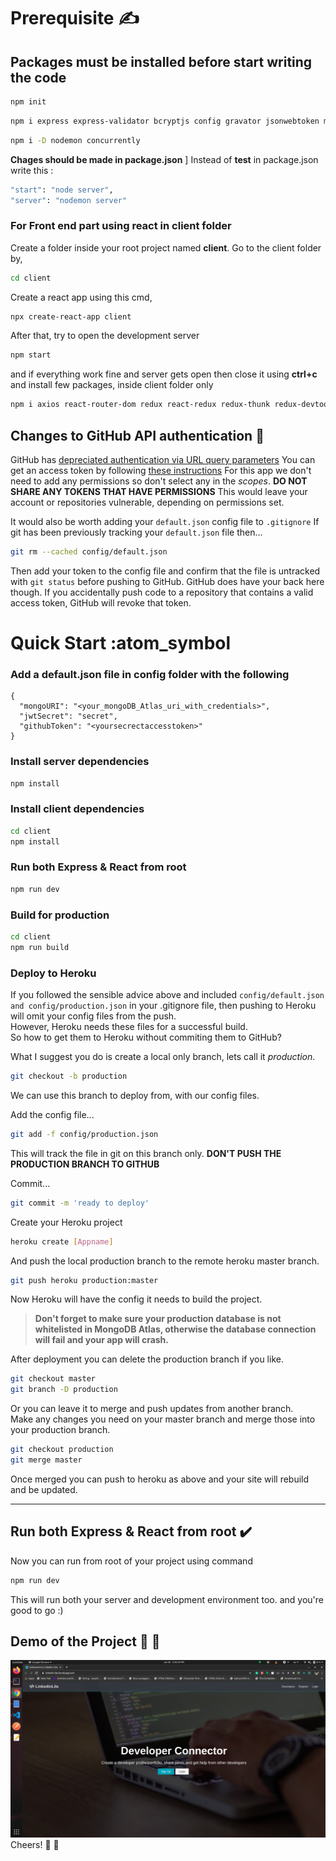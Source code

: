# Prerequisite :writing_hand:

## Packages must be installed before start writing the code

```bash
npm init
```

```bash
npm i express express-validator bcryptjs config gravator jsonwebtoken mongoose request
 ```

 ```bash
 npm i -D nodemon concurrently
 ```

**Chages should be made in package.json** ] Instead of **test** in package.json write this :

```bash
"start": "node server",
"server": "nodemon server"
```

### For Front end part using react in client folder

Create a folder inside your root project named **client**.
Go to the client folder by,

```bash
cd client
```

Create a react app using this cmd,

```bash
npx create-react-app client
```

After that, try to open the development server

```bash
npm start

```

and if everything work fine and server gets open then close it using **ctrl+c** and install few packages, inside client folder only

```bash
npm i axios react-router-dom redux react-redux redux-thunk redux-devtools-extension moment react-moment
```

## Changes to GitHub API authentication :octopus:


GitHub has [depreciated authentication via URL query parameters](https://developer.github.com/changes/2019-11-05-deprecated-passwords-and-authorizations-api/#authenticating-using-query-parameters)
You can get an access token by following [these instructions](https://help.github.com/en/github/authenticating-to-github/creating-a-personal-access-token-for-the-command-line)
For this app we don't need to add any permissions so don't select any in the _scopes_.
**DO NOT SHARE ANY TOKENS THAT HAVE PERMISSIONS**
This would leave your account or repositories vulnerable, depending on permissions set.

It would also be worth adding your `default.json` config file to `.gitignore`
If git has been previously tracking your `default.json` file then...

```bash
git rm --cached config/default.json
```

Then add your token to the config file and confirm that the file is untracked with `git status` before pushing to GitHub.
GitHub does have your back here though. If you accidentally push code to a repository that contains a valid access token, GitHub will revoke that token.

# Quick Start :atom_symbol

### Add a default.json file in config folder with the following

```
{
  "mongoURI": "<your_mongoDB_Atlas_uri_with_credentials>",
  "jwtSecret": "secret",
  "githubToken": "<yoursecrectaccesstoken>"
}
```

### Install server dependencies

```bash
npm install
```

### Install client dependencies

```bash
cd client
npm install
```

### Run both Express & React from root

```bash
npm run dev
```

### Build for production

```bash
cd client
npm run build
```



### Deploy to Heroku

If you followed the sensible advice above and included `config/default.json` `and config/production.json` in your .gitignore file, then pushing to Heroku will omit your config files from the push.  
However, Heroku needs these files for a successful build.  
So how to get them to Heroku without commiting them to GitHub?

What I suggest you do is create a local only branch, lets call it _production_.

```bash
git checkout -b production
```

We can use this branch to deploy from, with our config files.

Add the config file...

```bash
git add -f config/production.json
```

This will track the file in git on this branch only. **DON'T PUSH THE PRODUCTION BRANCH TO GITHUB**

Commit...

```bash
git commit -m 'ready to deploy'
```

Create your Heroku project

```bash
heroku create [Appname]
```

And push the local production branch to the remote heroku master branch.

```bash
git push heroku production:master
```

Now Heroku will have the config it needs to build the project.

> **Don't forget to make sure your production database is not whitelisted in MongoDB Atlas, otherwise the database connection will fail and your app will crash.**

After deployment you can delete the production branch if you like.

```bash
git checkout master
git branch -D production
```

Or you can leave it to merge and push updates from another branch.  
Make any changes you need on your master branch and merge those into your production branch.

```bash
git checkout production
git merge master
```

Once merged you can push to heroku as above and your site will rebuild and be updated.

---

## Run both Express & React from root :heavy_check_mark:

Now you can run from root of your project using command

```bash
npm run dev
```

This will run both your server and development environment too.
and you're good to go :)

## Demo of the Project :rocket: :100:

![Project Image](Demo.png)
Cheers! :rocket: :100:	
